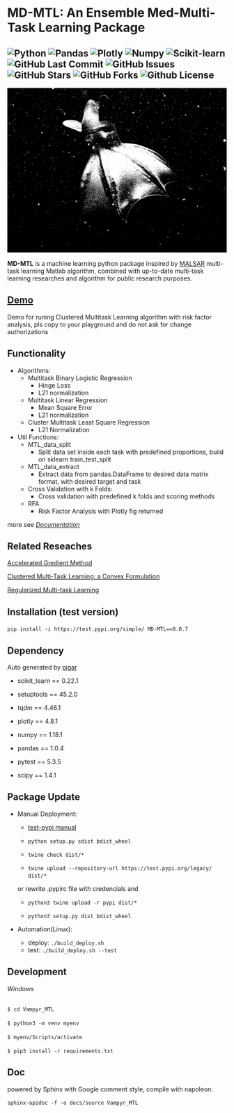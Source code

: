 # MD-MTL: An Ensemble Med-Multi-Task Learning Package
![Python](https://img.shields.io/badge/Python-^3.6-blue.svg?logo=python&longCache=true&logoColor=white&colorB=5e81ac&style=flat-square&colorA=4c566a)
![Pandas](https://img.shields.io/badge/Pandas-v1.0.4-blue.svg?longCache=true&logo=python&longCache=true&style=flat-square&logoColor=white&colorB=5e81ac&colorA=4c566a)
![Plotly](https://img.shields.io/badge/Plotly-v4.8.1-blue.svg?longCache=true&logo=python&longCache=true&style=flat-square&logoColor=white&colorB=5e81ac&colorA=4c566a)
![Numpy](https://img.shields.io/badge/Numpy-v1.18.0-blue.svg?longCache=true&logo=python&longCache=true&style=flat-square&logoColor=white&colorB=5e81ac&colorA=4c566a)
![Scikit-learn](https://img.shields.io/badge/sklearn-v0.23.0-blue.svg?longCache=true&logo=python&longCache=true&style=flat-square&logoColor=white&colorB=5e81ac&colorA=4c566a)
![GitHub Last Commit](https://img.shields.io/github/last-commit/google/skia.svg?style=flat-square&colorA=4c566a&colorB=a3be8c)
![GitHub Issues](https://img.shields.io/github/issues/Interactive-Media-Lab-Data-Science-Team/Vampyr-MTL)
![GitHub Stars](https://img.shields.io/github/stars/Interactive-Media-Lab-Data-Science-Team/Vampyr-MTL)
![GitHub Forks](https://img.shields.io/github/forks/Interactive-Media-Lab-Data-Science-Team/Vampyr-MTL)
![Github License](https://img.shields.io/github/license/Interactive-Media-Lab-Data-Science-Team/Vampyr-MTL)
---
![Vampire Squid](/package_info/logo_large.png "Vampyr Inspiration")

**MD-MTL** is a machine learning python package inspired by [MALSAR](https://github.com/jiayuzhou/MALSAR) multi-task learning Matlab algorithm, combined with up-to-date multi-task learning researches and algorithm for public research purposes.

## [Demo](https://colab.research.google.com/drive/1SVMAEnu1Jk4ldvUqI5iuA7D1zlxXrLrr?usp=sharing)
Demo for runing Clustered Multitask Learning algorithm with risk factor analysis, pls copy to your playground and do not ask for change authorizations

## Functionality
* Algorithms:
  - Multitask Binary Logistic Regression
    + Hinge Loss 
    + L21 normalization
  - Multitask Linear Regression
    + Mean Square Error
    + L21 normalization
  - Cluster Multitask Least Square Regression
    + L21 Normalization
* Util Functions:
  - MTL_data_split
    + Split data set inside each task with predefined proportions, build on sklearn train_test_split
  - MTL_data_extract
    + Extract data from pandas.DataFrame to desired data matrix format, with desired target and task
  - Cross Validation with k Folds:
    + Cross validation with predefined k folds and scoring methods
  - RFA
    + Risk Factor Analysis with Plotly fig returned
    
more see [*Documentation*](https://vampyr-mtl.readthedocs.io/en/latest/)

## Related Reseaches
[Accelerated Gredient Method](https://arxiv.org/pdf/1310.3787.pdf)

[Clustered Multi-Task Learning: a Convex Formulation](https://papers.nips.cc/paper/3499-clustered-multi-task-learning-a-convex-formulation.pdf)

[Regularized Multi-task Learning](https://dl.acm.org/doi/pdf/10.1145/1014052.1014067)

## Installation (test version)
``pip install -i https://test.pypi.org/simple/ MD-MTL==0.0.7``

## Dependency
Auto generated by [pigar](https://github.com/damnever/pigar)
- scikit_learn == 0.22.1

- setuptools == 45.2.0

- tqdm == 4.46.1

- plotly == 4.8.1

- numpy == 1.18.1

- pandas == 1.0.4

- pytest == 5.3.5

- scipy == 1.4.1

## Package Update

* Manual Deployment:

  - [test-pypi manual](https://realpython.com/pypi-publish-python-package/)

  - ``python setup.py sdist bdist_wheel``

  - ``twine check dist/*``

  - ``twine upload --repository-url https://test.pypi.org/legacy/ dist/*``

  or rewrite .pypirc file with credencials and 

  - ``python3 twine upload -r pypi dist/*``

  - ``python3 setup.py dist bdist_wheel``

* Automation(Linux):
  - deploy: ``./build_deploy.sh``
  - test: ``./build_deploy.sh --test``

## Development

*Windows*
```$ git clone https://github.com/Interactive-Media-Lab-Data-Science-Team/Vampyr-MTL.git

$ cd Vampyr_MTL

$ python3 -m venv myenv

$ myenv/Scripts/activate

$ pip3 install -r requirements.txt
```

## Doc
powered by Sphinx with Google comment style, compile with napoleon:
```
sphinx-apidoc -f -o docs/source Vampyr_MTL
```


